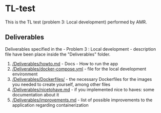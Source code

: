 # TL-test

This is the TL test (problem 3: Local development) performed by AMR.

## Deliverables

Deliverables specified in the - Problem 3 : Local development - description file have been place inside the "Deliverables" folder.

1. [/Deliverables/howto.md](https://github.com/Naipsas/TL-test/blob/master/Deliverables/howto.md) - Docs - How to run the app
2. [/Deliverables/docker-compose.yml](https://github.com/Naipsas/TL-test/blob/master/Deliverables/docker-compose.yml) - file for the local development environment
3. [/Deliverables/Dockerfiles/](https://github.com/Naipsas/TL-test/tree/master/Deliverables/Dockerfiles) - the necessary Dockerfiles for the images you needed to create yourself, among other files
4. [/Deliverables/nicetohave.md](https://github.com/Naipsas/TL-test/blob/master/Deliverables/nicetohave.md) - if you implemented nice to haves: some documentation about it
5. [/Deliverables/improvements.md](https://github.com/Naipsas/TL-test/blob/master/Deliverables/improvements.md) - list of possible improvements to the application regarding containerization